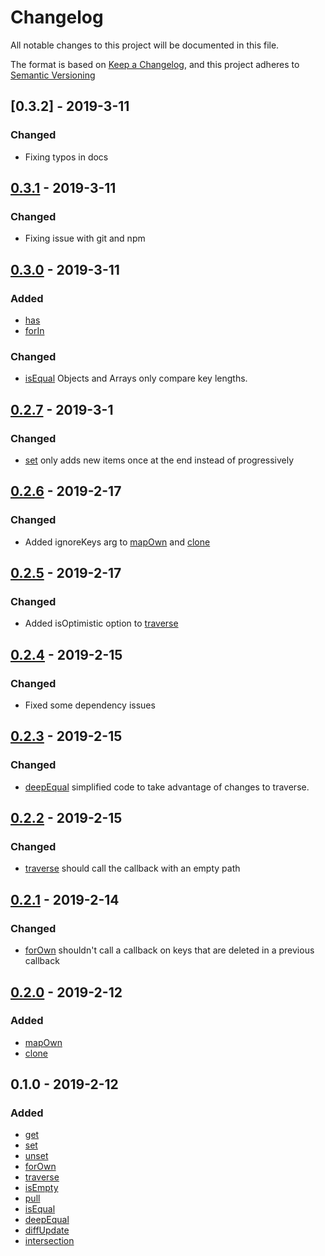 # Changelog
All notable changes to this project will be documented in this file.

The format is based on [Keep a Changelog](https://keepachangelog.com/en/1.0.0/),
and this project adheres to [Semantic Versioning](https://semver.org/spec/v2.0.0.html)

## [0.3.2] - 2019-3-11
### Changed
- Fixing typos in docs

## [0.3.1] - 2019-3-11
### Changed
- Fixing issue with git and npm

## [0.3.0] - 2019-3-11
### Added
- [has](docs/has.md)
- [forIn](docs/forIn.md)

### Changed
- [isEqual](docs/isEqual.md) Objects and Arrays only compare key lengths.

## [0.2.7] - 2019-3-1
### Changed
- [set](docs/set.md) only adds new items once at the end instead of progressively

## [0.2.6] - 2019-2-17
### Changed
- Added ignoreKeys arg to [mapOwn](docs/mapOwn.md) and [clone](docs/clone.md)

## [0.2.5] - 2019-2-17
### Changed
- Added isOptimistic option to [traverse](docs/traverse.md)

## [0.2.4] - 2019-2-15
### Changed
- Fixed some dependency issues

## [0.2.3] - 2019-2-15
### Changed
- [deepEqual](docs/deepEqual.md) simplified code to take advantage of changes to traverse.

## [0.2.2] - 2019-2-15
### Changed
- [traverse](docs/traverse.md) should call the callback with an empty path

## [0.2.1] - 2019-2-14
### Changed
- [forOwn](docs/forOwn.md) shouldn't call a callback on keys that are deleted in a previous callback 

## [0.2.0] - 2019-2-12
### Added
- [mapOwn](docs/mapOwn.md)
- [clone](docs/clone.md)

## 0.1.0 - 2019-2-12
### Added
- [get](docs/get.md)
- [set](docs/set.md)
- [unset](docs/unset.md)
- [forOwn](docs/forOwn.md)
- [traverse](docs/traverse.md)
- [isEmpty](docs/isEmpty.md)
- [pull](docs/pull.md)
- [isEqual](docs/isEqual.md)
- [deepEqual](docs/deepEqual.md)
- [diffUpdate](docs/diffUpdate.md)
- [intersection](docs/intersection.md)

[0.3.1]: https://github.com/DarrenPaulWright/object-agent/compare/v0.3.0...0.3.1
[0.3.0]: https://github.com/DarrenPaulWright/object-agent/compare/v0.2.7...0.3.0
[0.2.7]: https://github.com/DarrenPaulWright/object-agent/compare/v0.2.6...0.2.7
[0.2.6]: https://github.com/DarrenPaulWright/object-agent/compare/v0.2.5...0.2.6
[0.2.5]: https://github.com/DarrenPaulWright/object-agent/compare/v0.2.4...0.2.5
[0.2.4]: https://github.com/DarrenPaulWright/object-agent/compare/v0.2.3...0.2.4
[0.2.3]: https://github.com/DarrenPaulWright/object-agent/compare/v0.2.2...0.2.3
[0.2.2]: https://github.com/DarrenPaulWright/object-agent/compare/v0.2.1...0.2.2
[0.2.1]: https://github.com/DarrenPaulWright/object-agent/compare/v0.2.0...0.2.1
[0.2.0]: https://github.com/DarrenPaulWright/object-agent/compare/v0.1.0...0.2.0
